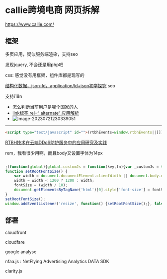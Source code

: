 # callie跨境电商 网页拆解

https://www.callie.com/

## 框架

多页应用，疑似服务端渲染，支持seo

发现jquery, 不会还是用php吧



css: 感觉没有用框架，组件库都是现写的



[结构化数据，json-ld，application/ld+json初学探究](https://blog.csdn.net/weixin_43840289/article/details/115521821) seo



支持i18n

- 怎么判断当前用户是哪个国家的人
- [link标签 rel=“ alternate“ 应用解析](https://blog.csdn.net/demo_yo/article/details/109202554)
- ![image-20230721230339051](C:\Users\31579\AppData\Roaming\Typora\typora-user-images\image-20230721230339051.png)


---

```html
<script type="text/javascript" id="">(rtbhEvents=window.rtbhEvents||[]).push({eventType:"placebo"});</script>
```
[RTBH技术在云端DDoS防护服务中的应用研究及实践](http://www.cnki.com.cn/Article/CJFDTotal-SDTX201803002.htm)

rem，我看很少用啊，而且body又设置字体为14px

```js

;(function(global){global.customJs = function(key,fn){var _customJs = this._customJs || {};_customJs[key] = fn;this._customJs = _customJs;}})(this);
function setRootFontSize() {
    var width = document.documentElement.clientWidth || document.body.clientWidth;
    width = width < 1200 ? 1200 : width;
    fontSize = (width / 10);
    document.getElementsByTagName('html')[0].style['font-size'] = fontSize + 'px';
}
setRootFontSize();
window.addEventListener('resize', function() {setRootFontSize();}, false);
```





## 部署

cloudfront

cloudfare

google analyse

nfaa.js : NetFlying Advertising Analytics DATA SDK

clarity.js